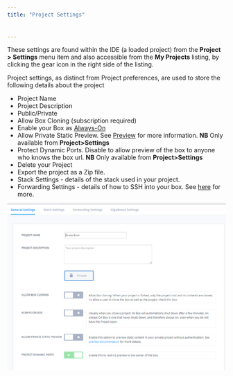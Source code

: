 ```yaml
---
title: "Project Settings"


---
```


These settings are found within the IDE (a loaded project) from the **Project > Settings** menu item and also accessible from the **My Projects** listing, by clicking the gear icon in the right side of the listing.

Project settings, as distinct from Project preferences, are used to store the following details about the project


- Project Name
- Project Description
- Public/Private
- Allow Box Cloning (subscription required)
- Enable your Box as [Always-On](/ide/boxes/always-on/)
- Allow Private Static Preview. See [Preview](/ide/features/inline-preview/) for more information. **NB** Only available from **Project>Settings**
- Protect Dynamic Ports. Disable to allow preview of the box to anyone who knows the box url. **NB** Only available from **Project>Settings**
- Delete your Project
- Export the project as a Zip file.
- Stack Settings - details of the stack used in your project.
- Forwarding Settings - details of how to SSH into your box. See [here](/ide/boxes/access/ssh-access/) for more.

![Project Setting](/img/project-settings.png)

